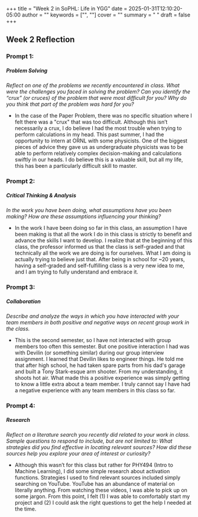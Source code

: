 +++
title = "Week 2 in SoPHL: Life in YGG"
date = 2025-01-31T12:10:20-05:00
author = ""
keywords = ["", ""]
cover = ""
summary = " "
draft = false
+++

## **Week 2 Reflection**  

### **Prompt 1:**  
##### Problem Solving  
*Reflect on one of the problems we recently encountered in class. What were the challenges you faced in solving the problem? Can you identify the “crux” (or cruces) of the problem that were most difficult for you? Why do you think that part of the problem was hard for you?*  

- In the case of the Paper Problem, there was no specific situation where I felt there was a "crux" that was too difficult. Although this isn’t necessarily a crux, I do believe I had the most trouble when trying to perform calculations in my head. This past summer, I had the opportunity to intern at ORNL with some physicists. One of the biggest pieces of advice they gave us as undergraduate physicists was to be able to perform relatively complex decision-making and calculations swiftly in our heads. I do believe this is a valuable skill, but all my life, this has been a particularly difficult skill to master.  

### **Prompt 2:**  
##### Critical Thinking & Analysis  
*In the work you have been doing, what assumptions have you been making? How are these assumptions influencing your thinking?*  

- In the work I have been doing so far in this class, an assumption I have been making is that all the work I do in this class is strictly to benefit and advance the skills I want to develop. I realize that at the beginning of this class, the professor informed us that the class is self-graded and that technically all the work we are doing is for ourselves. What I am doing is actually trying to believe just that. After being in school for ~20 years, having a self-graded and self-fulfilling class is a very new idea to me, and I am trying to fully understand and embrace it.  

### **Prompt 3:**  
##### Collaboration  
*Describe and analyze the ways in which you have interacted with your team members in both positive and negative ways on recent group work in the class.*  

- This is the second semester, so I have not interacted with group members too often this semester. But one positive interaction I had was with Devilin (or something similar) during our group interview assignment. I learned that Devilin likes to engineer things. He told me that after high school, he had taken spare parts from his dad's garage and built a Tony Stark-esque arm shooter. From my understanding, it shoots hot air. What made this a positive experience was simply getting to know a little extra about a team member. I truly cannot say I have had a negative experience with any team members in this class so far.  

### **Prompt 4:**  
##### Research  
*Reflect on a literature search you recently did related to your work in class. Sample questions to respond to include, but are not limited to: What strategies did you find effective in locating relevant sources? How did these sources help you explore your area of interest or curiosity?*  

- Although this wasn’t for this class but rather for PHY494 (Intro to Machine Learning), I did some simple research about activation functions. Strategies I used to find relevant sources included simply searching on YouTube. YouTube has an abundance of material on literally anything. From watching these videos, I was able to pick up on some jargon. From this point, I felt (1) I was able to comfortably start my project and (2) I could ask the right questions to get the help I needed at the time.  
